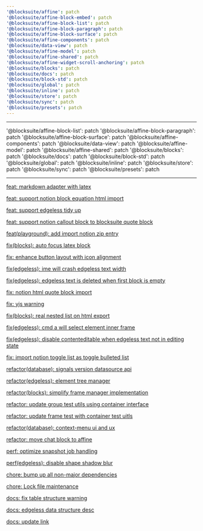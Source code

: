 ```yaml
---
'@blocksuite/affine': patch
'@blocksuite/affine-block-embed': patch
'@blocksuite/affine-block-list': patch
'@blocksuite/affine-block-paragraph': patch
'@blocksuite/affine-block-surface': patch
'@blocksuite/affine-components': patch
'@blocksuite/data-view': patch
'@blocksuite/affine-model': patch
'@blocksuite/affine-shared': patch
'@blocksuite/affine-widget-scroll-anchoring': patch
'@blocksuite/blocks': patch
'@blocksuite/docs': patch
'@blocksuite/block-std': patch
'@blocksuite/global': patch
'@blocksuite/inline': patch
'@blocksuite/store': patch
'@blocksuite/sync': patch
'@blocksuite/presets': patch
---
```


---

'@blocksuite/affine-block-list': patch
'@blocksuite/affine-block-paragraph': patch
'@blocksuite/affine-block-surface': patch
'@blocksuite/affine-components': patch
'@blocksuite/data-view': patch
'@blocksuite/affine-model': patch
'@blocksuite/affine-shared': patch
'@blocksuite/blocks': patch
'@blocksuite/docs': patch
'@blocksuite/block-std': patch
'@blocksuite/global': patch
'@blocksuite/inline': patch
'@blocksuite/store': patch
'@blocksuite/sync': patch
'@blocksuite/presets': patch

---

[feat: markdown adapter with latex](https://github.com/toeverything/blocksuite/pull/8503)

[feat: support notion block equation html import](https://github.com/toeverything/blocksuite/pull/8504)

[feat: support edgeless tidy up](https://github.com/toeverything/blocksuite/pull/8516)

[feat: support notion callout block to blocksuite quote block](https://github.com/toeverything/blocksuite/pull/8523)

[feat(playground): add import notion zip entry](https://github.com/toeverything/blocksuite/pull/8527)

[fix(blocks): auto focus latex block](https://github.com/toeverything/blocksuite/pull/8505)

[fix: enhance button layout with icon alignment](https://github.com/toeverything/blocksuite/pull/8508)

[fix(edgeless): ime will crash edgeless text width](https://github.com/toeverything/blocksuite/pull/8506)

[fix(edgeless): edgeless text is deleted when first block is empty](https://github.com/toeverything/blocksuite/pull/8512)

[fix: notion html quote block import](https://github.com/toeverything/blocksuite/pull/8515)

[fix: yjs warning](https://github.com/toeverything/blocksuite/pull/8519)

[fix(blocks): real nested list on html export](https://github.com/toeverything/blocksuite/pull/8511)

[fix(edgeless): cmd a will select element inner frame](https://github.com/toeverything/blocksuite/pull/8517)

[fix(edgeless): disable contenteditable when edgeless text not in editing state](https://github.com/toeverything/blocksuite/pull/8525)

[fix: import notion toggle list as toggle bulleted list](https://github.com/toeverything/blocksuite/pull/8528)

[refactor(database): signals version datasource api](https://github.com/toeverything/blocksuite/pull/8513)

[refactor(edgeless): element tree manager](https://github.com/toeverything/blocksuite/pull/8239)

[refactor(blocks): simplify frame manager implementation](https://github.com/toeverything/blocksuite/pull/8507)

[refactor: update group test utils using container interface](https://github.com/toeverything/blocksuite/pull/8518)

[refactor: update frame test with container test uitls](https://github.com/toeverything/blocksuite/pull/8520)

[refactor(database): context-menu ui and ux](https://github.com/toeverything/blocksuite/pull/8467)

[refactor: move chat block to affine](https://github.com/toeverything/blocksuite/pull/8420)

[perf: optimize snapshot job handling](https://github.com/toeverything/blocksuite/pull/8428)

[perf(edgeless): disable shape shadow blur](https://github.com/toeverything/blocksuite/pull/8532)

[chore: bump up all non-major dependencies](https://github.com/toeverything/blocksuite/pull/8514)

[chore: Lock file maintenance](https://github.com/toeverything/blocksuite/pull/8510)

[docs: fix table structure warning](https://github.com/toeverything/blocksuite/pull/8509)

[docs: edgeless data structure desc](https://github.com/toeverything/blocksuite/pull/8531)

[docs: update link](https://github.com/toeverything/blocksuite/pull/8533)
